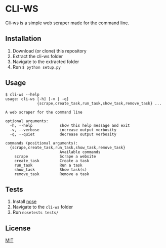 # CLI-WS
Cli-ws is a simple web scraper made for the command line.

Installation
------------
1. Download (or clone) this repository
2. Extract the cli-ws folder
3. Navigate to the extracted folder
5. Run `$ python setup.py`

Usage
------------
```
$ cli-ws --help
usage: cli-ws [-h] [-v | -q]
              {scrape,create_task,run_task,show_task,remove_task} ...

A web scraper for the command line

optional arguments:
  -h, --help            show this help message and exit
  -v, --verbose         increase output verbosity
  -q, --quiet           decrease output verbosity

commands (positional arguments):
  {scrape,create_task,run_task,show_task,remove_task}
                        Available commands
    scrape              Scrape a website
    create_task         Create a task
    run_task            Run a task
    show_task           Show task(s)
    remove_task         Remove a task
```

Tests
------------
1. Install [nose](http://nose.readthedocs.io/en/latest/)
2. Navigate to the `cli-ws` folder
3. Run `nosetests tests/`

## License

[MIT](LICENSE)
